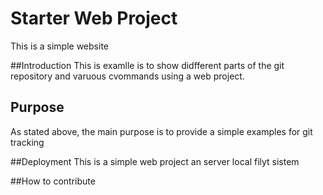 # Starter Web Project
This is a simple website

##Introduction
This is examlle is to show didfferent parts of the git repository and varuous cvommands using a web project.


## Purpose
As stated above, the main purpose is to provide a simple examples for git tracking


##Deployment
This is a simple web project an server local filyt sistem


##How to contribute